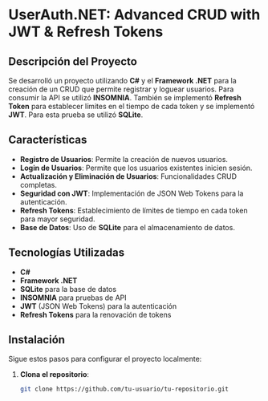 # UserAuth.NET: Advanced CRUD with JWT & Refresh Tokens

## Descripción del Proyecto

Se desarrolló un proyecto utilizando **C#** y el **Framework .NET** para la creación de un CRUD que permite registrar y loguear usuarios. Para consumir la API se utilizó **INSOMNIA**. También se implementó **Refresh Token** para establecer límites en el tiempo de cada token y se implementó **JWT**. Para esta prueba se utilizó **SQLite**.

## Características

- **Registro de Usuarios**: Permite la creación de nuevos usuarios.
- **Login de Usuarios**: Permite que los usuarios existentes inicien sesión.
- **Actualización y Eliminación de Usuarios**: Funcionalidades CRUD completas.
- **Seguridad con JWT**: Implementación de JSON Web Tokens para la autenticación.
- **Refresh Tokens**: Establecimiento de límites de tiempo en cada token para mayor seguridad.
- **Base de Datos**: Uso de **SQLite** para el almacenamiento de datos.

## Tecnologías Utilizadas

- **C#**
- **Framework .NET**
- **SQLite** para la base de datos
- **INSOMNIA** para pruebas de API
- **JWT** (JSON Web Tokens) para la autenticación
- **Refresh Tokens** para la renovación de tokens

## Instalación

Sigue estos pasos para configurar el proyecto localmente:

1. **Clona el repositorio**:
   ```bash
   git clone https://github.com/tu-usuario/tu-repositorio.git
